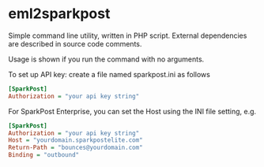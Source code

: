 # eml2sparkpost
Simple command line utility, written in PHP script.
External dependencies are described in source code comments.

Usage is shown if you run the command with no arguments.

To set up API key: create a file named sparkpost.ini as follows

```INI
[SparkPost]
Authorization = "your api key string"
```
For SparkPost Enterprise, you can set the Host using the INI file setting, e.g.

```INI
[SparkPost]
Authorization = "your api key string"
Host = "yourdomain.sparkpostelite.com"
Return-Path = "bounces@yourdomain.com"
Binding = "outbound"
```